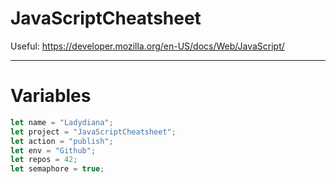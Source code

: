 # JavaScriptCheatsheet

Useful: https://developer.mozilla.org/en-US/docs/Web/JavaScript/

--------------------------------
# Variables

```javascript
let name = "Ladydiana";
let project = "JavaScriptCheatsheet";
let action = "publish";
let env = "Github";
let repos = 42;
let semaphore = true;



```